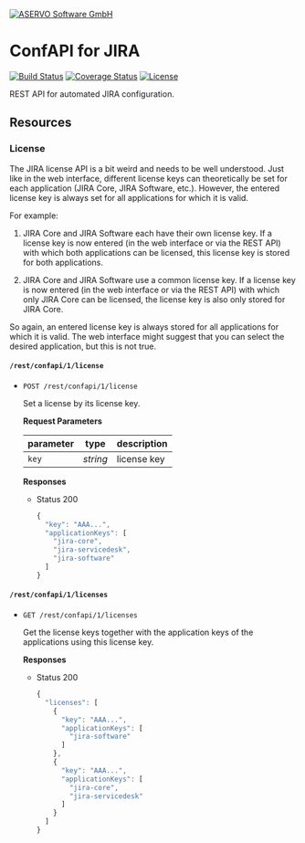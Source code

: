 [![ASERVO Software GmbH](https://aservo.github.io/img/aservo_atlassian_banner.png)](https://www.aservo.com/en/atlassian)

ConfAPI for JIRA
================

[![Build Status](https://api.travis-ci.org/aservo/jira-confapi-plugin.svg?branch=master)](https://travis-ci.org/aservo/jira-confapi-plugin)
[![Coverage Status](https://coveralls.io/repos/github/aservo/jira-confapi-plugin/badge.svg?branch=master)](https://coveralls.io/github/aservo/jira-confapi-plugin?branch=master)
[![License](https://img.shields.io/badge/License-BSD%203--Clause-blue.svg)](https://opensource.org/licenses/BSD-3-Clause)

REST API for automated JIRA configuration.

Resources
---------

### License

The JIRA license API is a bit weird and needs to be well understood.
Just like in the web interface, different license keys can theoretically
be set for each application (JIRA Core, JIRA Software, etc.). However,
the entered license key is always set for all applications for which it
is valid.

For example:

1. JIRA Core and JIRA Software each have their own license key. If a
license key is now entered (in the web interface or via the REST API)
with which both applications can be licensed, this license key is stored
for both applications.

2. JIRA Core and JIRA Software use a common license key. If a license
key is now entered (in the web interface or via the REST API) with which
only JIRA Core can be licensed, the license key is also only stored for
JIRA Core.

So again, an entered license key is always stored for all applications
for which it is valid. The web interface might suggest that you can
select the desired application, but this is not true.

#### `/rest/confapi/1/license`

* `POST /rest/confapi/1/license`

  Set a license by its license key.

  __Request Parameters__

  | parameter | type     | description |
  | ----------| -------- | ----------- |
  | `key`     | _string_ | license key |

  __Responses__

  * Status 200

    ```javascript
    {
      "key": "AAA...",
      "applicationKeys": [
        "jira-core",
        "jira-servicedesk",
        "jira-software"
      ]
    }
    ```

#### `/rest/confapi/1/licenses`

* `GET /rest/confapi/1/licenses`

  Get the license keys together with the application keys of the
  applications using this license key.

  __Responses__

  * Status 200

    ```javascript
    {
      "licenses": [
        {
          "key": "AAA...",
          "applicationKeys": [
            "jira-software"
          ]
        },
        {
          "key": "AAA...",
          "applicationKeys": [
            "jira-core",
            "jira-servicedesk"
          ]
        }
      ]
    }
    ```

